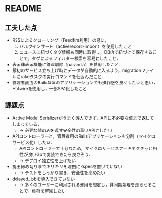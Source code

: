 # README

## 工夫した点

- RSSによるクローリング（Feedfira利用）の際に，
  1. バルクインサート（activerecord-import）を使用したこと
  2. ニュースに紐づくタグ情報も同時に取得し，DB内で紐づけて保存することで，タグによるフィルター検索を容易にしたこと．
- 表示非表示機能に論理削除（paranoia）を使用したこと．
- 最初のサービス立ち上げ時にデータが自動的に入るよう，migrationファイルにrakeタスクの実行コマンドを仕込んだこと．
- 管理者画面のRails単体のアプリケーションでも操作感を良くしたいと思い，Hotwireを使用し，一部SPA化したこと

## 課題点

- Active Model Serializerがうまく導入できず，APIに不必要な値まで返してしまっている．
  - → 必要な値のみを返す安全性の高いAPIにしたい
- APIコントローラーと，管理者用のRailsアプリケーションを分割（マイクロサービス化）したい．
  - APIコントローラーで十分なため，マイクロサービスアーキテクチャと相性が良いGoで実装できたら良さそう．
  - → デプロイ独立性を上げたい
- 提出締め切りまでギリギリを理由にRspecを書いていない
  - → テストをしっかり書き，安全性を高めたい
- delayed_jobを導入できていない
  - → 多くのユーザーに利用される運用を想定し，非同期処理を走らせることで，負荷を軽減したい
